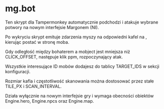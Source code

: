 # mg.bot
Ten skrypt dla Tampermonkey automatycznie podchodzi i atakuje wybrane potwory na nowym interfejsie Margonem (NI).

Po wykryciu skrypt emituje zdarzenia myszy na odpowiedni kafel na <canvas id="GAME_CANVAS">, kierując postać w stronę moba.

Gdy odległość między bohaterem a mobject jest mniejsza niż CLICK_OFFSET, następuje klik ppm, rozpoczynający atak.

Wszystkie interesujące ID mobów dodajesz do tablicy TARGET_IDS w sekcji konfiguracji.

Rozmiar kafla i częstotliwość skanowania można dostosować przez stałe TILE_PX i SCAN_INTERVAL.

Działa wyłącznie na nowym interfejsie gry i wymaga obecności obiektów Engine.hero, Engine.npcs oraz Engine.map.
